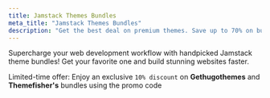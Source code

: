 ```yaml
---
title: Jamstack Themes Bundles
meta_title: "Jamstack Themes Bundles"
description: "Get the best deal on premium themes. Save up to 70% on bundles"
---
```


Supercharge your web development workflow with handpicked Jamstack theme bundles! Get your favorite one and build stunning websites faster.

Limited-time offer: Enjoy an exclusive `10% discount` on **Gethugothemes** and **Themefisher's** bundles using the promo code <CopyButton text="STATICHUNT"/>

